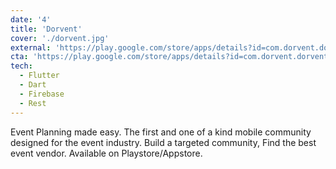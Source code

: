 ```yaml
---
date: '4'
title: 'Dorvent'
cover: './dorvent.jpg'
external: 'https://play.google.com/store/apps/details?id=com.dorvent.dorvent'
cta: 'https://play.google.com/store/apps/details?id=com.dorvent.dorvent'
tech:
  - Flutter
  - Dart
  - Firebase
  - Rest
---
```


Event Planning made easy. The first and one of a kind mobile community designed for the event industry. Build a targeted community, Find the best event vendor. Available on Playstore/Appstore.
